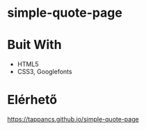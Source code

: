 # simple-quote-page

# Buit With
* HTML5
* CSS3, Googlefonts

# Elérhető
https://tappancs.github.io/simple-quote-page
